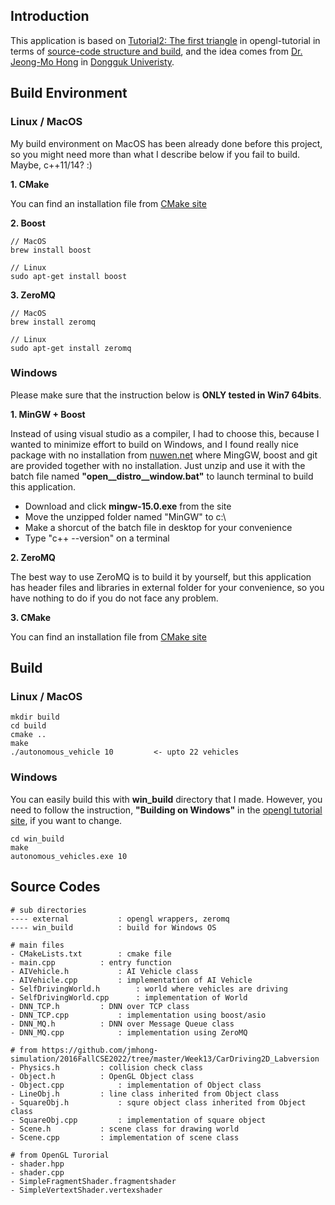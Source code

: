 ## Introduction  

This application is based on [Tutorial2: The first triangle](http://www.opengl-tutorial.org/beginners-tutorials/tutorial-2-the-first-triangle/) in opengl-tutorial in terms of [source-code structure and build](https://github.com/opengl-tutorials/ogl), and the idea comes from [Dr. Jeong-Mo Hong](http://blog.naver.com/atelierjpro) in [Dongguk Univeristy](http://simulation.dongguk.edu/mediawiki/index.php/Main_Page).  
  
## Build Environment  

### Linux / MacOS  

My build environment on MacOS has been already done before this project, so you might need more than what I describe below if you fail to build. Maybe, c++11/14? :)  
  
**1. CMake**  
  
You can find an installation file from [CMake site](https://cmake.org/download/)  
  
**2. Boost**  
  
	// MacOS  
	brew install boost  
	
	// Linux  
	sudo apt-get install boost  
  
**3. ZeroMQ**  
  
	// MacOS  
	brew install zeromq  
	
	// Linux  
	sudo apt-get install zeromq  
  
    
### Windows  

Please make sure that the instruction below is **ONLY tested in Win7 64bits**.  

**1. MinGW + Boost**  

Instead of using visual studio as a compiler, I had to choose this, because I wanted to minimize effort to build on Windows, and I found really nice package with no installation from [nuwen.net](https://nuwen.net/mingw.html) where MingGW, boost and git are provided together with no installation. Just unzip and use it with the batch file named **"open__distro__window.bat"** to launch terminal to build this application.  

- Download and click **mingw-15.0.exe** from the site  
- Move the unzipped folder named "MinGW" to c:\  
- Make a shorcut of the batch file in desktop for your convenience  
- Type "c++ --version" on a terminal
  
  
**2. ZeroMQ**  

The best way to use ZeroMQ is to build it by yourself, but this application has header files and libraries in external folder for your convenience, so you have nothing to do if you do not face any problem.  
  
**3. CMake**  
  
You can find an installation file from [CMake site](https://cmake.org/download/)  

## Build  
  
### Linux / MacOS  
  
	mkdir build
	cd build
	cmake ..
	make  
	./autonomous_vehicle 10			<- upto 22 vehicles
  
### Windows  
  
You can easily build this with **win_build** directory that I made. However, you need to follow the instruction, **"Building on Windows"** in the [opengl tutorial site](http://www.opengl-tutorial.org/beginners-tutorials/tutorial-1-opening-a-window/), if you want to change.   
  
	cd win_build
	make 
	autonomous_vehicles.exe 10  
  
## Source Codes  
  
	# sub directories
	---- external 			: opengl wrappers, zeromq
	---- win_build			: build for Windows OS 
	
	# main files 
	- CMakeLists.txt		: cmake file  
	- main.cpp			: entry function 
	- AIVehicle.h			: AI Vehicle class
	- AIVehicle.cpp			: implementation of AI Vehicle
	- SelfDrivingWorld.h		: world where vehicles are driving
	- SelfDrivingWorld.cpp		: implementation of World
	- DNN_TCP.h			: DNN over TCP class
	- DNN_TCP.cpp			: implementation using boost/asio  
	- DNN_MQ.h			: DNN over Message Queue class
	- DNN_MQ.cpp			: implementation using ZeroMQ 

	# from https://github.com/jmhong-simulation/2016FallCSE2022/tree/master/Week13/CarDriving2D_Labversion  
	- Physics.h			: collision check class  
	- Object.h			: OpenGL Object class 
	- Object.cpp			: implementation of Object class 
	- LineObj.h			: line class inherited from Object class
	- SquareObj.h			: squre object class inherited from Object class
	- SquareObj.cpp			: implementation of square object  
	- Scene.h			: scene class for drawing world
	- Scene.cpp			: implementation of scene class 

	# from OpenGL Turorial  
	- shader.hpp		
	- shader.cpp		
	- SimpleFragmentShader.fragmentshader  
	- SimpleVertextShader.vertexshader   
	
	
  
